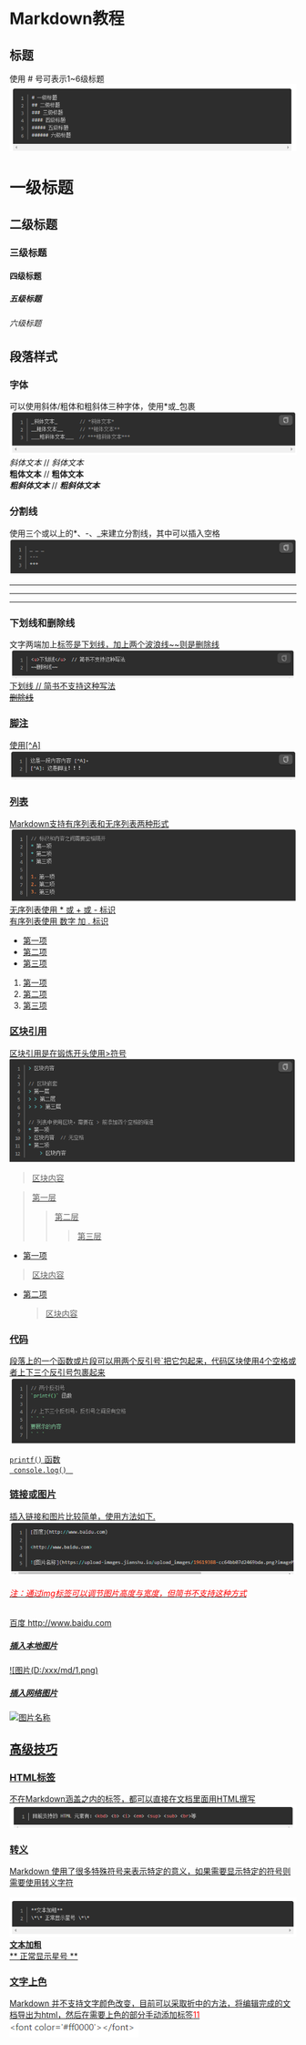 # Markdown教程

## 标题
使用 # 号可表示1~6级标题
<br/>
<img src="../assets/markdown/biaoti.png"/>
<br/>

# 一级标题
## 二级标题
### 三级标题
#### 四级标题
##### 五级标题
###### 六级标题

## 段落样式

### 字体
可以使用斜体/粗体和粗斜体三种字体，使用*或_包裹
<br/>
<img src="../assets/markdown/ziti.png"/>
<br/>
_斜体文本_        // *斜体文本* 
<br/>
__粗体文本__      // **粗体文本**
<br/>
___粗斜体文本___  // ***粗斜体文本***

 ### 分割线
 使用三个或以上的*、-、_来建立分割线，其中可以插入空格 
 <br/>
<img src="../assets/markdown/fengexian.png"/>
 <br/>
 _ _ _
---
***

### 下划线和删除线
文字两端加上<u>标签是下划线，加上两个波浪线~~则是删除线
<br/>
<img src="../assets/markdown/xiahuaxian.png"/>
<br/>
<u>下划线</u>  // 简书不支持这种写法
<br/>
~~删除线~~

### 脚注
使用[^A]
<br/>
<img src="../assets/markdown/jiaozhu.png"/>

### 列表
Markdown支持有序列表和无序列表两种形式
<br/>
<img src="../assets/markdown/liebiao.png"/>
<br/>
无序列表使用 * 或 + 或 - 标识
<br/>
有序列表使用 数字 加 . 标识
<br/>
* 第一项
* 第二项
* 第三项

1. 第一项
2. 第二项
3. 第三项

### 区块引用
区块引用是在锻炼开头使用>符号
<br/>
<img src="../assets/markdown/qukuaiyinyong.png"/>
<br/>
> 区块内容

> 第一层
> > 第二层
> > > 第三层

* 第一项
> 区块内容  
* 第二项 
    > 区块内容

### 代码
段落上的一个函数或片段可以用两个反引号`把它包起来，代码区块使用4个空格或者上下三个反引号包裹起来
<br/>
<img src="../assets/markdown/daima.png"/>
<br/>

`printf()` 函数
<br/>
` ` `
console.log()
` ` `

### 链接或图片
插入链接和图片比较简单，使用方法如下.
<br/>
<img src="../assets/markdown/lianjietupian.png"/>
###### <font color='red'>注：通过img标签可以调节图片高度与宽度，但简书不支持这种方式</font>
[百度](http://www.baidu.com)
<http://www.baidu.com>
##### 插入本地图片
![图片(D:/xxx/md/1.png)
##### 插入网络图片
![图片名称](https://xxx)
## 高级技巧

### HTML标签
不在Markdown涵盖之内的标签，都可以直接在文档里面用HTML撰写
<br/>
<img src="../assets/markdown/html.png"/>

### 转义
Markdown 使用了很多特殊符号来表示特定的意义，如果需要显示特定的符号则需要使用转义字符 \
<br/>
<img src="../assets/markdown/zhuanyi.png"/>
<br/>
**文本加粗** 
<br/>
\*\* 正常显示星号 \*\*

### 文字上色
Markdown 并不支持文字颜色改变，目前可以采取折中的方法，将编辑完成的文档导出为html，然后在需要上色的部分手动添加标签<font color='#ff0000'>11</font>
<br/>
<img src="../assets/markdown/font.png"/>